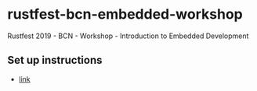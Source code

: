 # rustfest-bcn-embedded-workshop
Rustfest 2019 - BCN - Workshop - Introduction to Embedded Development

## Set up instructions

* [link](https://braun-embedded.com/workshop/)
